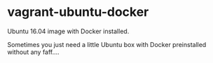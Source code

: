 # vagrant-ubuntu-docker
Ubuntu 16.04 image with Docker installed.

Sometimes you just need a little Ubuntu box with Docker preinstalled without any faff....
